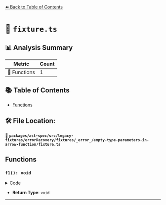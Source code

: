 [⬅️ Back to Table of Contents](../../../../../../../../index.md)

# 📄 `fixture.ts`

## 📊 Analysis Summary

| Metric | Count |
|--------|-------|
| 🔧 Functions | 1 |

## 📚 Table of Contents

- [Functions](#functions)

## 🛠️ File Location:
📂 **`packages/ast-spec/src/legacy-fixtures/errorRecovery/fixtures/_error_/empty-type-parameters-in-arrow-function/fixture.ts`**

## Functions

### `f1(): void`

<details><summary>Code</summary>

```ts
function f1<>() {}
```
</details>

- **Return Type**: `void`

---